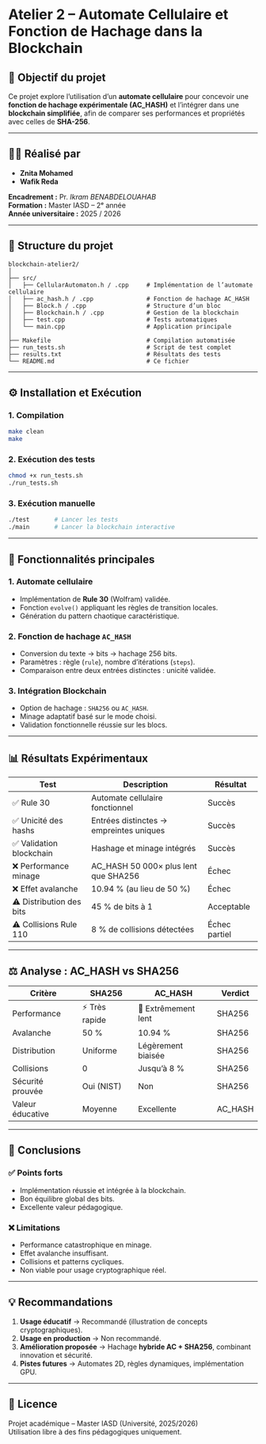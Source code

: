 # Atelier 2 – Automate Cellulaire et Fonction de Hachage dans la Blockchain

## 🎯 Objectif du projet
Ce projet explore l’utilisation d’un **automate cellulaire** pour concevoir une **fonction de hachage expérimentale (AC_HASH)** et l’intégrer dans une **blockchain simplifiée**, afin de comparer ses performances et propriétés avec celles de **SHA-256**.

---

## 👨‍💻 Réalisé par
- **Znita Mohamed**  
- **Wafik Reda**

**Encadrement :** Pr. *Ikram BENABDELOUAHAB*  
**Formation :** Master IASD – 2ᵉ année  
**Année universitaire :** 2025 / 2026  

---

## 📂 Structure du projet
```
blockchain-atelier2/
│
├── src/
│   ├── CellularAutomaton.h / .cpp     # Implémentation de l’automate cellulaire
│   ├── ac_hash.h / .cpp               # Fonction de hachage AC_HASH
│   ├── Block.h / .cpp                 # Structure d’un bloc
│   ├── Blockchain.h / .cpp            # Gestion de la blockchain
│   ├── test.cpp                       # Tests automatiques
│   └── main.cpp                       # Application principale
│
├── Makefile                           # Compilation automatisée
├── run_tests.sh                       # Script de test complet
├── results.txt                        # Résultats des tests
└── README.md                          # Ce fichier
```

---

## ⚙️ Installation et Exécution

### 1. Compilation
```bash
make clean
make
```

### 2. Exécution des tests
```bash
chmod +x run_tests.sh
./run_tests.sh
```

### 3. Exécution manuelle
```bash
./test       # Lancer les tests
./main       # Lancer la blockchain interactive
```

---

## 🧩 Fonctionnalités principales

### 1. Automate cellulaire
- Implémentation de **Rule 30** (Wolfram) validée.
- Fonction `evolve()` appliquant les règles de transition locales.
- Génération du pattern chaotique caractéristique.

### 2. Fonction de hachage `AC_HASH`
- Conversion du texte → bits → hachage 256 bits.
- Paramètres : règle (`rule`), nombre d’itérations (`steps`).
- Comparaison entre deux entrées distinctes : unicité validée.

### 3. Intégration Blockchain
- Option de hachage : `SHA256` ou `AC_HASH`.
- Minage adaptatif basé sur le mode choisi.
- Validation fonctionnelle réussie sur les blocs.

---

## 📊 Résultats Expérimentaux

| Test | Description | Résultat |
|------|--------------|----------|
| ✅ Rule 30 | Automate cellulaire fonctionnel | Succès |
| ✅ Unicité des hashs | Entrées distinctes → empreintes uniques | Succès |
| ✅ Validation blockchain | Hashage et minage intégrés | Succès |
| ❌ Performance minage | AC_HASH 50 000× plus lent que SHA256 | Échec |
| ❌ Effet avalanche | 10.94 % (au lieu de 50 %) | Échec |
| ⚠️ Distribution des bits | 45 % de bits à 1 | Acceptable |
| ⚠️ Collisions Rule 110 | 8 % de collisions détectées | Échec partiel |

---

## ⚖️ Analyse : AC_HASH vs SHA256

| Critère | SHA256 | AC_HASH | Verdict |
|----------|---------|----------|----------|
| Performance | ⚡ Très rapide | 🐢 Extrêmement lent | SHA256 |
| Avalanche | 50 % | 10.94 % | SHA256 |
| Distribution | Uniforme | Légèrement biaisée | SHA256 |
| Collisions | 0 | Jusqu’à 8 % | SHA256 |
| Sécurité prouvée | Oui (NIST) | Non | SHA256 |
| Valeur éducative | Moyenne | Excellente | AC_HASH |

---

## 🧠 Conclusions

### ✅ Points forts
- Implémentation réussie et intégrée à la blockchain.  
- Bon équilibre global des bits.  
- Excellente valeur pédagogique.  

### ❌ Limitations
- Performance catastrophique en minage.  
- Effet avalanche insuffisant.  
- Collisions et patterns cycliques.  
- Non viable pour usage cryptographique réel.  

---

## 💡 Recommandations

1. **Usage éducatif** → Recommandé (illustration de concepts cryptographiques).  
2. **Usage en production** → Non recommandé.  
3. **Amélioration proposée** → Hachage **hybride AC + SHA256**, combinant innovation et sécurité.  
4. **Pistes futures** → Automates 2D, règles dynamiques, implémentation GPU.

---

## 📜 Licence
Projet académique – Master IASD (Université, 2025/2026)  
Utilisation libre à des fins pédagogiques uniquement.
````
